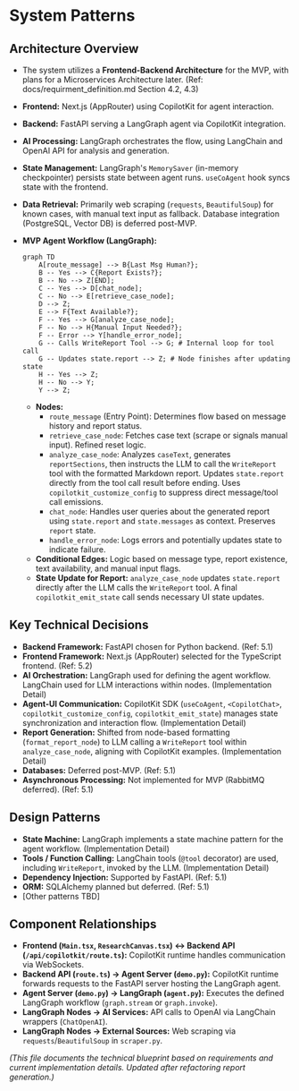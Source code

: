 # System Patterns

## Architecture Overview

*   The system utilizes a **Frontend-Backend Architecture** for the MVP, with plans for a Microservices Architecture later. (Ref: docs/requirment_definition.md Section 4.2, 4.3)
*   **Frontend:** Next.js (AppRouter) using CopilotKit for agent interaction.
*   **Backend:** FastAPI serving a LangGraph agent via CopilotKit integration.
*   **AI Processing:** LangGraph orchestrates the flow, using LangChain and OpenAI API for analysis and generation.
*   **State Management:** LangGraph's `MemorySaver` (in-memory checkpointer) persists state between agent runs. `useCoAgent` hook syncs state with the frontend.
*   **Data Retrieval:** Primarily web scraping (`requests`, `BeautifulSoup`) for known cases, with manual text input as fallback. Database integration (PostgreSQL, Vector DB) is deferred post-MVP.

*   **MVP Agent Workflow (LangGraph):**
    ```mermaid
    graph TD
        A[route_message] --> B{Last Msg Human?};
        B -- Yes --> C{Report Exists?};
        B -- No --> Z[END];
        C -- Yes --> D[chat_node];
        C -- No --> E[retrieve_case_node];
        D --> Z;
        E --> F{Text Available?};
        F -- Yes --> G[analyze_case_node];
        F -- No --> H{Manual Input Needed?};
        F -- Error --> Y[handle_error_node];
        G -- Calls WriteReport Tool --> G; # Internal loop for tool call
        G -- Updates state.report --> Z; # Node finishes after updating state
        H -- Yes --> Z;
        H -- No --> Y;
        Y --> Z;
    ```
    *   **Nodes:**
        *   `route_message` (Entry Point): Determines flow based on message history and report status.
        *   `retrieve_case_node`: Fetches case text (scrape or signals manual input). Refined reset logic.
        *   `analyze_case_node`: Analyzes `caseText`, generates `reportSections`, then instructs the LLM to call the `WriteReport` tool with the formatted Markdown report. Updates `state.report` directly from the tool call result before ending. Uses `copilotkit_customize_config` to suppress direct message/tool call emissions.
        *   `chat_node`: Handles user queries about the generated report using `state.report` and `state.messages` as context. Preserves `report` state.
        *   `handle_error_node`: Logs errors and potentially updates state to indicate failure.
    *   **Conditional Edges:** Logic based on message type, report existence, text availability, and manual input flags.
    *   **State Update for Report:** `analyze_case_node` updates `state.report` directly after the LLM calls the `WriteReport` tool. A final `copilotkit_emit_state` call sends necessary UI state updates.

## Key Technical Decisions

*   **Backend Framework:** FastAPI chosen for Python backend. (Ref: 5.1)
*   **Frontend Framework:** Next.js (AppRouter) selected for the TypeScript frontend. (Ref: 5.2)
*   **AI Orchestration:** LangGraph used for defining the agent workflow. LangChain used for LLM interactions within nodes. (Implementation Detail)
*   **Agent-UI Communication:** CopilotKit SDK (`useCoAgent`, `<CopilotChat>`, `copilotkit_customize_config`, `copilotkit_emit_state`) manages state synchronization and interaction flow. (Implementation Detail)
*   **Report Generation:** Shifted from node-based formatting (`format_report_node`) to LLM calling a `WriteReport` tool within `analyze_case_node`, aligning with CopilotKit examples. (Implementation Detail)
*   **Databases:** Deferred post-MVP. (Ref: 5.1)
*   **Asynchronous Processing:** Not implemented for MVP (RabbitMQ deferred). (Ref: 5.1)

## Design Patterns

*   **State Machine:** LangGraph implements a state machine pattern for the agent workflow. (Implementation Detail)
*   **Tools / Function Calling:** LangChain tools (`@tool` decorator) are used, including `WriteReport`, invoked by the LLM. (Implementation Detail)
*   **Dependency Injection:** Supported by FastAPI. (Ref: 5.1)
*   **ORM:** SQLAlchemy planned but deferred. (Ref: 5.1)
*   [Other patterns TBD]

## Component Relationships

*   **Frontend (`Main.tsx`, `ResearchCanvas.tsx`) <-> Backend API (`/api/copilotkit/route.ts`):** CopilotKit runtime handles communication via WebSockets.
*   **Backend API (`route.ts`) -> Agent Server (`demo.py`):** CopilotKit runtime forwards requests to the FastAPI server hosting the LangGraph agent.
*   **Agent Server (`demo.py`) -> LangGraph (`agent.py`):** Executes the defined LangGraph workflow (`graph.stream` or `graph.invoke`).
*   **LangGraph Nodes -> AI Services:** API calls to OpenAI via LangChain wrappers (`ChatOpenAI`).
*   **LangGraph Nodes -> External Sources:** Web scraping via `requests`/`BeautifulSoup` in `scraper.py`.

*(This file documents the technical blueprint based on requirements and current implementation details. Updated after refactoring report generation.)*

